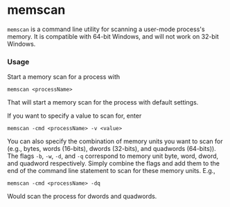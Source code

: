 memscan
=======

`memscan` is a command line utility for scanning a user-mode process's memory. It is compatible with 64-bit Windows, and will not work on 32-bit Windows. 

### Usage

Start a memory scan for a process with 

`memscan <processName>`

That will start a memory scan for the process with default settings.

If you want to specify a value to scan for, enter

`memscan -cmd <processName> -v <value>`

You can also specify the combination of memory units you want to scan for (e.g., bytes, words (16-bits), dwords (32-bits), and quadwords (64-bits)). The flags `-b`, `-w`, `-d`, and `-q` correspond to memory unit byte, word, dword, and quadword respectively. Simply combine the flags and add them to the end of the command line statement to scan for these memory units. E.g., 

`memscan -cmd <processName> -dq`

Would scan the process for dwords and quadwords.

